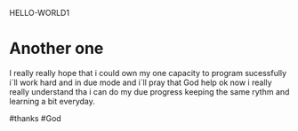 HELLO-WORLD1

Another one
============
I really really hope that i could own my one capacity to program sucessfully
i´ll work hard and in due mode
and i´ll pray that God help 
ok now i really really understand tha i can do my due progress keeping the same rythm and learning a bit everyday.

#thanks #God

